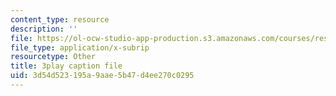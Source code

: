 ```yaml
---
content_type: resource
description: ''
file: https://ol-ocw-studio-app-production.s3.amazonaws.com/courses/res-18-005-highlights-of-calculus-spring-2010/3d54d523195a9aae5b47d4ee270c0295_I_ril7ToAi4.srt
file_type: application/x-subrip
resourcetype: Other
title: 3play caption file
uid: 3d54d523-195a-9aae-5b47-d4ee270c0295
---
```

